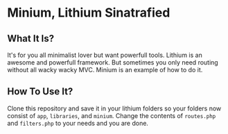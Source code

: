 # Minium, Lithium Sinatrafied## What It Is?It's for you all minimalist lover but want powerfull tools. Lithium is an awesome and powerfull framework. But sometimes you only need routing withoutall wacky wacky MVC. Minium is an example of how to do it.## How To Use It?Clone this repository and save it in your lithium folders so your folders now consist of`app`, `libraries`, and `minium`. Change the contents of `routes.php` and `filters.php` toyour needs and you are done.